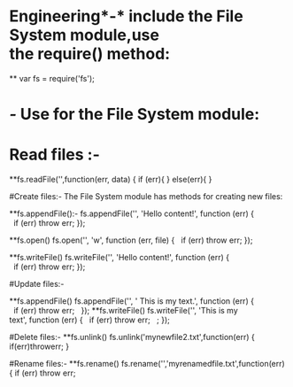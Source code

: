 # Engineering*-*  include the File System module,use the require() method:
** var fs = require('fs');

# *-* Use for the File System module:
# Read files :-
**fs.readFile('',function(err, data) {
if (err){
}
else(err){
}

#Create files:-
The File System module has methods for creating new files:

**fs.appendFile():-
fs.appendFile('', 'Hello content!', function (err) {
  if (err) throw err;
});


**fs.open()
fs.open('', 'w', function (err, file) {
  if (err) throw err;
});


**fs.writeFile()
fs.writeFile('', 'Hello content!', function (err) {
  if (err) throw err;
});


#Update files:-

**fs.appendFile()
fs.appendFile('', ' This is my text.', function (err) {
  if (err) throw err;
 
});
**fs.writeFile()
fs.writeFile('', 'This is my text', function (err) {
  if (err) throw err;
  ;
});


#Delete files:-
**fs.unlink()
fs.unlink('mynewfile2.txt',function(err) {
if(err)throwerr;
}


#Rename files:-
**fs.rename()
fs.rename('','myrenamedfile.txt',function(err) {
  if (err) throw err;



















